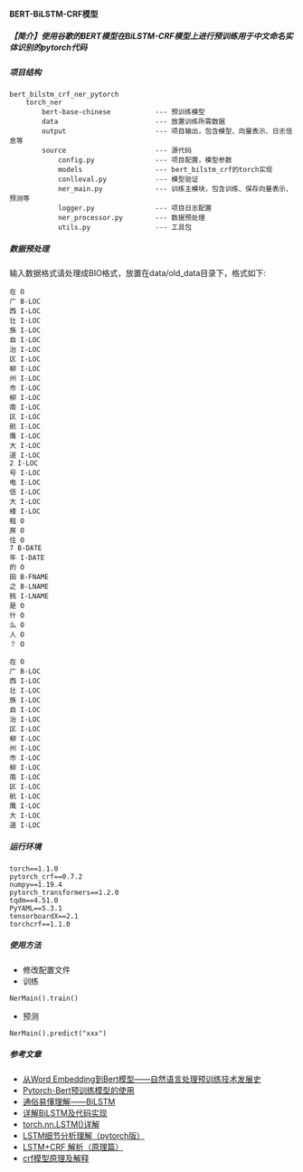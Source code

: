 #### BERT-BiLSTM-CRF模型

##### 【简介】使用谷歌的BERT模型在BiLSTM-CRF模型上进行预训练用于中文命名实体识别的pytorch代码

##### 项目结构
```
bert_bilstm_crf_ner_pytorch
    torch_ner
        bert-base-chinese           --- 预训练模型
        data                        --- 放置训练所需数据
        output                      --- 项目输出，包含模型、向量表示、日志信息等
        source                      --- 源代码
            config.py               --- 项目配置，模型参数
			models                  --- bert_bilstm_crf的torch实现
            conlleval.py            --- 模型验证
            ner_main.py             --- 训练主模块，包含训练、保存向量表示、预测等
            logger.py               --- 项目日志配置
            ner_processor.py        --- 数据预处理
            utils.py                --- 工具包
```
##### 数据预处理
输入数据格式请处理成BIO格式，放置在data/old_data目录下，格式如下:
```
在 O
广 B-LOC
西 I-LOC
壮 I-LOC
族 I-LOC
自 I-LOC
治 I-LOC
区 I-LOC
柳 I-LOC
州 I-LOC
市 I-LOC
柳 I-LOC
南 I-LOC
区 I-LOC
航 I-LOC
鹰 I-LOC
大 I-LOC
道 I-LOC
2 I-LOC
号 I-LOC
电 I-LOC
信 I-LOC
大 I-LOC
楼 I-LOC
租 O
房 O
住 O
7 B-DATE
年 I-DATE
的 O
田 B-FNAME
之 B-LNAME
桃 I-LNAME
是 O
什 O
么 O
人 O
？ O

在 O
广 B-LOC
西 I-LOC
壮 I-LOC
族 I-LOC
自 I-LOC
治 I-LOC
区 I-LOC
柳 I-LOC
州 I-LOC
市 I-LOC
柳 I-LOC
南 I-LOC
区 I-LOC
航 I-LOC
鹰 I-LOC
大 I-LOC
道 I-LOC
```
##### 运行环境
```
torch==1.1.0
pytorch_crf==0.7.2
numpy==1.19.4
pytorch_transformers==1.2.0
tqdm==4.51.0
PyYAML==5.3.1
tensorboardX==2.1
torchcrf==1.1.0
```

##### 使用方法
- 修改配置文件
- 训练
```
NerMain().train()
```
- 预测
```
NerMain().predict("xxx")
```

##### 参考文章
- [从Word Embedding到Bert模型——自然语言处理预训练技术发展史](https://mp.weixin.qq.com/s/FHDpx2cYYh9GZsa5nChi4g)
- [Pytorch-Bert预训练模型的使用](https://www.cnblogs.com/douzujun/p/13572694.html)
- [通俗易懂理解——BiLSTM](https://zhuanlan.zhihu.com/p/40119926)  
- [详解BiLSTM及代码实现](https://zhuanlan.zhihu.com/p/47802053)  
- [torch.nn.LSTM()详解](https://blog.csdn.net/m0_45478865/article/details/104455978)
- [LSTM细节分析理解（pytorch版）](https://zhuanlan.zhihu.com/p/79064602)
- [LSTM+CRF 解析（原理篇）](https://zhuanlan.zhihu.com/p/97829287)  
- [crf模型原理及解释](https://www.jianshu.com/p/e608cdfdc174)

